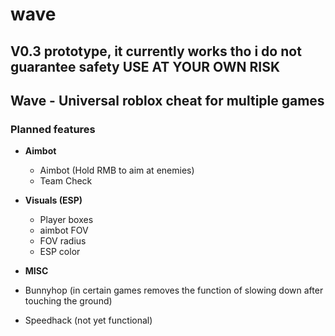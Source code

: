 # wave
## V0.3 prototype, it currently works tho i do not guarantee safety USE AT YOUR OWN RISK

## Wave - Universal roblox cheat for multiple games

### Planned features
- **Aimbot**
  - Aimbot (Hold RMB to aim at enemies)
  - Team Check

- **Visuals (ESP)**
  - Player boxes
  - aimbot FOV
  - FOV radius
  - ESP color

- **MISC**
- Bunnyhop (in certain games removes the function of slowing down after touching the ground)
- Speedhack (not yet functional)

